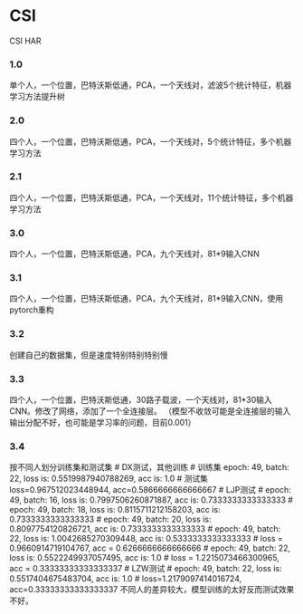 # CSI
CSI HAR

### 1.0
单个人，一个位置，巴特沃斯低通，PCA，一个天线对，滤波5个统计特征，机器学习方法提升树

### 2.0
四个人，一个位置，巴特沃斯低通，PCA，一个天线对，5个统计特征，多个机器学习方法
### 2.1
四个人，一个位置，巴特沃斯低通，PCA，一个天线对，11个统计特征，多个机器学习方法

### 3.0 
四个人，一个位置，巴特沃斯低通，PCA，九个天线对，81*9输入CNN

### 3.1

四个人，一个位置，巴特沃斯低通，PCA，九个天线对，81*9输入CNN，使用pytorch重构

### 3.2
创建自己的数据集，但是速度特别特别特别慢

### 3.3
四个人，一个位置，巴特沃斯低通，30路子载波，一个天线对，81*30输入CNN。修改了网络，添加了一个全连接层。
（模型不收敛可能是全连接层的输入输出分配不好，也可能是学习率的问题，目前0.001）

### 3.4
按不同人划分训练集和测试集
    # DX测试，其他训练
    # 训练集 epoch: 49, batch: 22, loss is: 0.5519987940788269, acc is: 1.0
    # 测试集 loss=0.967512023448944, acc=0.5866666666666667
    # LJP测试
    # epoch: 49, batch: 16, loss is: 0.7997506260871887, acc is: 0.7333333333333333
    # epoch: 49, batch: 18, loss is: 0.8115711212158203, acc is: 0.7333333333333333
    # epoch: 49, batch: 20, loss is: 0.8097754120826721, acc is: 0.7333333333333333
    # epoch: 49, batch: 22, loss is: 1.0042685270309448, acc is: 0.5333333333333333
    # loss = 0.9660914719104767, acc = 0.6266666666666666
    # epoch: 49, batch: 22, loss is: 0.5522249937057495, acc is: 1.0
    # loss = 1.2215073466300965, acc = 0.33333333333333337
    # LZW测试
    # epoch: 49, batch: 22, loss is: 0.5517404675483704, acc is: 1.0
    # loss=1.2179097414016724, acc=0.33333333333333337
不同人的差异较大，模型训练的太好反而测试效果不好。

